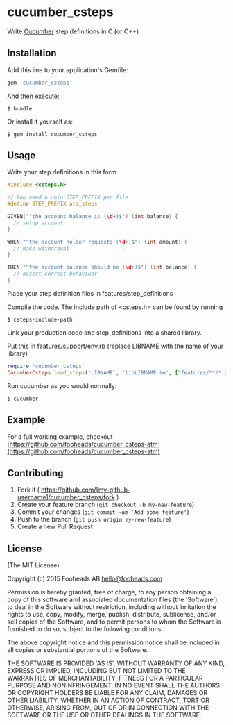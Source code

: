 # cucumber_csteps

  Write [Cucumber](https://github.com/cucumber/cucumber) step definitions in C (or C++)

## Installation

Add this line to your application's Gemfile:

```ruby
gem 'cucumber_csteps'
```

And then execute:

    $ bundle

Or install it yourself as:

    $ gem install cucumber_csteps

## Usage

Write your step definitions in this form

```c
#include <csteps.h>

// You need a uniq STEP_PREFIX per file
#define STEP_PREFIX atm_steps

GIVEN("^the account balance is (\d+)$") (int balance) {
  // setup account
}

WHEN("^the account holder requests (\d+)$") (int amount) {
  // make withdraval
}

THEN("^the account balance should be (\d+)$") (int balance) {
  // assert correct behaviuor
}
```

Place your step definition files in features/step_definitions

Compile the code. The include path of &lt;csteps.h&gt; can be found by running

    $ csteps-include-path

Link your production code and step_definitions into a shared library.

Put this in features/support/env.rb (replace LIBNAME with the name of your library)

```ruby
require 'cucumber_csteps'
CucumberCsteps.load_steps('LIBNAME', 'libLIBNAME.so', ["features/**/*.c"])
```

Run cucumber as you would normally:

    $ cucumber

## Example

For a full working example, checkout [https://github.com/fooheads/cucumber_csteps-atm](https://github.com/fooheads/cucumber_csteps-atm)

## Contributing

1. Fork it ( https://github.com/[my-github-username]/cucumber_csteps/fork )
2. Create your feature branch (`git checkout -b my-new-feature`)
3. Commit your changes (`git commit -am 'Add some feature'`)
4. Push to the branch (`git push origin my-new-feature`)
5. Create a new Pull Request

## License

(The MIT License)

Copyright (c) 2015 Fooheads AB <hello@fooheads.com>

Permission is hereby granted, free of charge, to any person obtaining
a copy of this software and associated documentation files (the
'Software'), to deal in the Software without restriction, including
without limitation the rights to use, copy, modify, merge, publish,
distribute, sublicense, and/or sell copies of the Software, and to
permit persons to whom the Software is furnished to do so, subject to
the following conditions:

The above copyright notice and this permission notice shall be
included in all copies or substantial portions of the Software.

THE SOFTWARE IS PROVIDED 'AS IS', WITHOUT WARRANTY OF ANY KIND,
EXPRESS OR IMPLIED, INCLUDING BUT NOT LIMITED TO THE WARRANTIES OF
MERCHANTABILITY, FITNESS FOR A PARTICULAR PURPOSE AND NONINFRINGEMENT.
IN NO EVENT SHALL THE AUTHORS OR COPYRIGHT HOLDERS BE LIABLE FOR ANY
CLAIM, DAMAGES OR OTHER LIABILITY, WHETHER IN AN ACTION OF CONTRACT,
TORT OR OTHERWISE, ARISING FROM, OUT OF OR IN CONNECTION WITH THE
SOFTWARE OR THE USE OR OTHER DEALINGS IN THE SOFTWARE.


